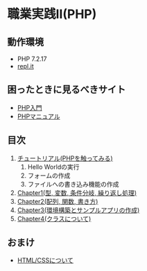 # 職業実践Ⅱ(PHP)

## 動作環境

- PHP 7.2.17
- [repl.it](https://repl.it)

## 困ったときに見るべきサイト

- [PHP入門](https://www.javadrive.jp/php/)
- [PHPマニュアル](https://www.php.net/manual/ja/index.php)

## 目次

1. [チュートリアル(PHPを触ってみる)](https://github.com/qst-exe/carrier2-php/tree/master/tutorial)
    1. Hello Worldの実行
    1. フォームの作成
    1. ファイルへの書き込み機能の作成
1. [Chapter1(型, 変数, 条件分岐, 繰り返し処理)](https://github.com/qst-exe/carrier2-php/tree/master/chapter1)
1. [Chapter2(配列, 関数, 書き方)](https://github.com/qst-exe/carrier2-php/tree/master/chapter2)
1. [Chapter3(環境構築とサンプルアプリの作成)](https://github.com/qst-exe/carrier2-php/tree/master/chapter3) 
1. [Chapter4(クラスについて)](https://github.com/qst-exe/carrier2-php/tree/master/chapter4) 

## おまけ

- [HTML/CSSについて](https://docs.google.com/presentation/d/1yxOCtZc6oOuCo-lqpSG5ZxvkGpqAx7qQT5o8z3lDlYE/edit#slide=id.g89d8af4848_0_0)
